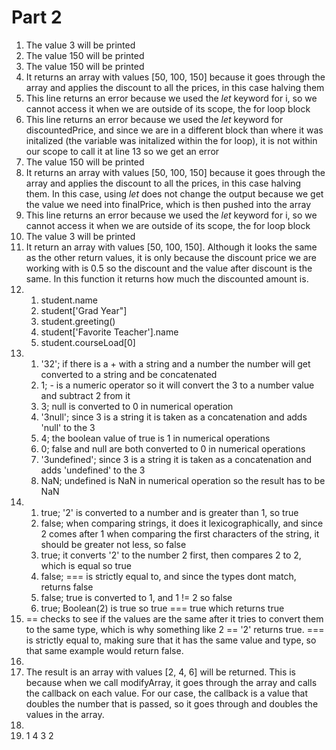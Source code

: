 # Part 2
1. The value 3 will be printed
2. The value 150 will be printed
3. The value 150 will be printed
4. It returns an array with values [50, 100, 150] because it goes through the array and applies the discount to all the prices, in this case halving them
5. This line returns an error because we used the _let_ keyword for i, so we cannot access it when we are outside of its scope, the for loop block
6. This line returns an error because we used the _let_ keyword for discountedPrice, and since we are in a different block than where it was initalized (the variable was initalized within the for loop), it is not within our scope to call it at line 13 so we get an error
7. The value 150 will be printed
8. It returns an array with values [50, 100, 150] because it goes through the array and applies the discount to all the prices, in this case halving them. In this case, using _let_ does not change the output because we get the value we need into finalPrice, which is then pushed into the array
9. This line returns an error because we used the _let_ keyword for i, so we cannot access it when we are outside of its scope, the for loop block
10. The value 3 will be printed
11. It return an array with values [50, 100, 150]. Although it looks the same as the other return values, it is only because the discount price we are working with is 0.5 so the discount and the value after discount is the same. In this function it returns how much the discounted amount is.
12. 
    1.  student.name
    2.  student['Grad Year"]
    3.  student.greeting()
    4.  student['Favorite Teacher'].name
    5.  student.courseLoad[0]
13. 
    1.  '32'; if there is a + with a string and a number the number will get converted to a string and be concatenated
    2.  1; - is a numeric operator so it will convert the 3 to a number value and subtract 2 from it
    3.  3; null is converted to 0 in numerical operation
    4.  '3null'; since 3 is a string it is taken as a concatenation and adds 'null' to the 3
    5.  4; the boolean value of true is 1 in numerical operations
    6.  0; false and null are both converted to 0 in numerical operations
    7.  '3undefined'; since 3 is a string it is taken as a concatenation and adds 'undefined' to the 3
    8.  NaN; undefined is NaN in numerical operation so the result has to be NaN
14. 
    1.  true; '2' is converted to a number and is greater than 1, so true
    2.  false; when comparing strings, it does it lexicographically, and since 2 comes after 1 when comparing the first characters of the string, it should be greater not less, so false
    3.  true; it converts '2' to the number 2 first, then compares 2 to 2, which is equal so true
    4.  false; === is strictly equal to, and since the types dont match, returns false
    5.  false; true is converted to 1, and 1 != 2 so false
    6.  true; Boolean(2) is true so true === true which returns true
15. == checks to see if the values are the same after it tries to convert them to the same type, which is why something like 2 == '2' returns true. === is strictly equal to, making sure that it has the same value and type, so that same example would return false.
16. 
17. The result is an array with values [2, 4, 6] will be returned. This is because when we call modifyArray, it goes through the array and calls the callback on each value. For our case, the callback is a value that doubles the number that is passed, so it goes through and doubles the values in the array.
18. 
19. 1 4 3 2